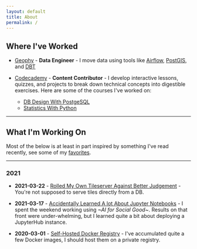 ```yaml
---
layout: default
title: About
permalink: /
---
```


## Where I've Worked

- [Geophy](https://geophy.com/) - **Data Engineer** - I move data using tools like [Airflow](https://airflow.apache.org/docs/apache-airflow/stable/index.html), [PostGIS](https://postgis.net/documentation/), and [DBT](https://docs.getdbt.com/)

- [Codecademy](https://www.codecademy.com/) - **Content Contributor** - I develop interactive lessons, quizzes, and projects   to break down technical concepts into digestible exercises. Here are some of the courses I've worked on:
  - [DB Design With PostgeSQL](https://www.codecademy.com/learn/paths/design-databases-with-postgresql)
  - [Statistics With Python](https://www.codecademy.com/learn/paths/master-statistics-with-python)

--------

## What I'm Working On

Most of the below is at least in part inspired by something I've read recently, see some of my [favorites](/big-rutabaga/read).

--------

### 2021

- **2021-03-22** - [Rolled My Own Tileserver Against Better Judgement](/big-rutabaga/posts/tileserver-1) - You're not supposed to serve tiles directly from a DB.

- **2021-03-17** - [Accidentally Learned A lot About Jupyter Notebooks](/big-rutabaga/posts/datadive) - I spent the weekend working using *~AI for Social Good~*. Results on that front were under-whelming, but I learned quite a bit about deploying a JupyterHub instance.

- **2020-03-01** - [Self-Hosted Docker Registry](/big-rutabaga/posts/private-docker) - I've accumulated quite a few Docker images, I should host them on a private registry.
